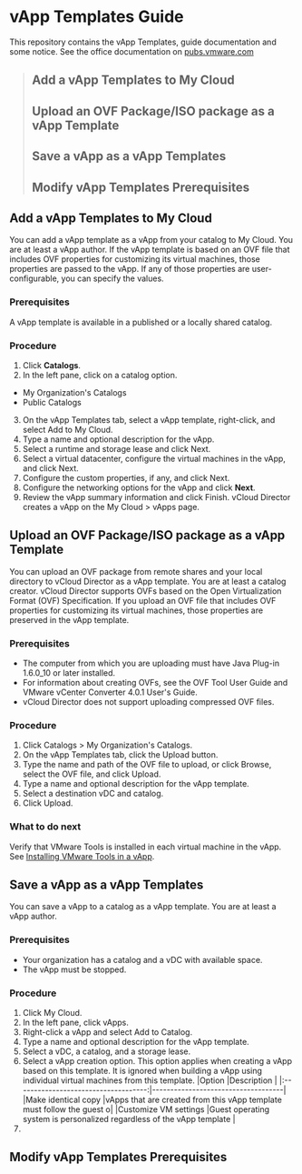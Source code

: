 # vApp Templates Guide
This repository contains the vApp Templates, guide documentation and some notice.
See the office documentation on [pubs.vmware.com]

> ## Add a vApp Templates to My Cloud
> ## Upload an OVF Package/ISO package as a vApp Template
> ## Save a vApp as a vApp Templates
> ## Modify vApp Templates Prerequisites


## Add a vApp Templates to My Cloud
You can add a vApp template as a vApp from your catalog to My Cloud.
You are at least a vApp author.
If the vApp template is based on an OVF file that includes OVF properties for customizing its virtual machines, those properties are passed to the vApp. If any of those properties are user-configurable, you can specify the values.
### Prerequisites
A vApp template is available in a published or a locally shared catalog.
### Procedure
1. Click __Catalogs__.
2. In the left pane, click on a catalog option.
  + My Organization's Catalogs
  + Public Catalogs
3. On the vApp Templates tab, select a vApp template, right-click, and select Add to My Cloud.
4. Type a name and optional description for the vApp.
5. Select a runtime and storage lease and click Next.
6. Select a virtual datacenter, configure the virtual machines in the vApp, and click Next.
7. Configure the custom properties, if any, and click Next.
8. Configure the networking options for the vApp and click __Next__.
9. Review the vApp summary information and click Finish.
vCloud Director creates a vApp on the My Cloud > vApps page.


## Upload an OVF Package/ISO package as a vApp Template
You can upload an OVF package from remote shares and your local directory to vCloud Director as a vApp template.
You are at least a catalog creator.
vCloud Director supports OVFs based on the Open Virtualization Format (OVF) Specification. If you upload an OVF file that includes OVF properties for customizing its virtual machines, those properties are preserved in the vApp template.
### Prerequisites
  + The computer from which you are uploading must have Java Plug-in 1.6.0_10 or later installed.
  + For information about creating OVFs, see the OVF Tool User Guide and VMware vCenter Converter 4.0.1 User's Guide.
  + vCloud Director does not support uploading compressed OVF files.
### Procedure
1. Click Catalogs > My Organization's Catalogs.
2. On the vApp Templates tab, click the Upload button.
3. Type the name and path of the OVF file to upload, or click Browse, select the OVF file, and click Upload.
4. Type a name and optional description for the vApp template.
5. Select a destination vDC and catalog.
6. Click Upload.
### What to do next
Verify that VMware Tools is installed in each virtual machine in the vApp. See [Installing VMware Tools in a vApp].


## Save a vApp as a vApp Templates
You can save a vApp to a catalog as a vApp template.
You are at least a vApp author.
### Prerequisites
  + Your organization has a catalog and a vDC with available space.
  + The vApp must be stopped.
### Procedure
1. Click My Cloud.
2. In the left pane, click vApps.
3. Right-click a vApp and select Add to Catalog.
4. Type a name and optional description for the vApp template.
5. Select a vDC, a catalog, and a storage lease.
6. Select a vApp creation option.
This option applies when creating a vApp based on this template. It is ignored when building a vApp using individual virtual machines from this template.
|Option                                |Description                         |
|:------------------------------------:|------------------------------------|
|Make identical copy                   |vApps that are created from this vApp template must follow the guest o|
|Customize VM settings                 |Guest operating system is personalized regardless of the vApp template |
7. 


## Modify vApp Templates Prerequisites


[pubs.vmware.com]: https://pubs.vmware.com/vcd-51/index.jsp?topic=%2Fcom.vmware.vcloud.install.doc_51%2FGUID-F14315CC-B373-4A21-A3D9-270FFCF0A417.html
[Installing VMware Tools in a vApp]: https://pubs.vmware.com/vcd-51/index.jsp?topic=%2Fcom.vmware.vcloud.users.doc_51%2FGUID-F0826E73-7F9F-489C-B0DB-17C7D742B1AF.html
